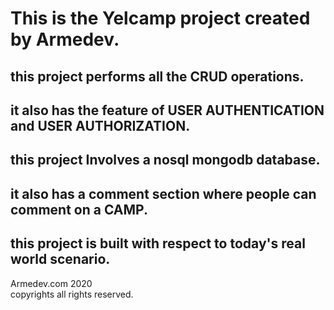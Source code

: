 # This is the Yelcamp project created by Armedev.

## this project performs all the CRUD operations.

## it also has the feature of USER AUTHENTICATION and USER AUTHORIZATION.

## this project Involves a nosql mongodb database.

## it also has a comment section where people can comment on a CAMP.

## this project is built with respect to today's real world scenario.

<p> Armedev.com 2020
<br/>
copyrights all rights reserved. </p>
